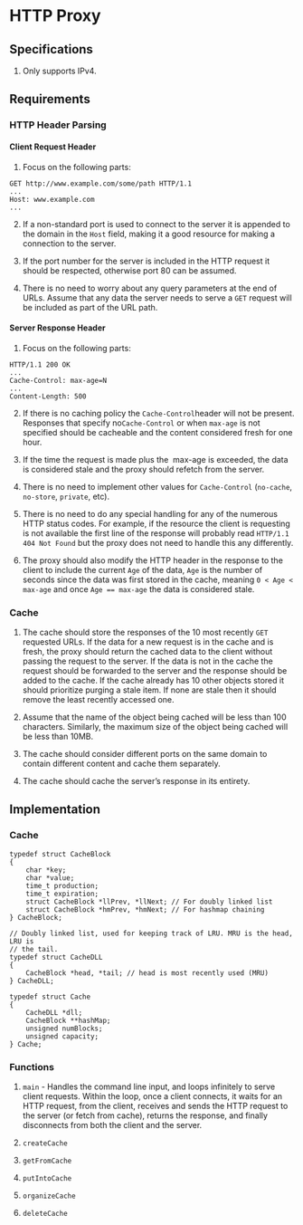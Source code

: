 # HTTP Proxy

## Specifications

1. Only supports IPv4.

## Requirements

### HTTP Header Parsing

#### Client Request Header

1. Focus on the following parts:
```
GET http://www.example.com/some/path HTTP/1.1
...
Host: www.example.com
...
```

2. If a non-standard port is used to connect to the server it is appended
to the domain in the ​`Host` field, making it a good resource for making a
connection to the server.

3. If the port number for the server is included in the HTTP request it
should be respected, otherwise port 80 can be assumed.

4. There is no need to worry about any query parameters at the end of URLs. 
Assume that any data the server needs to serve a `GET` request will be included 
as part of the URL path.

#### Server Response Header

1. Focus on the following parts:
```
HTTP/1.1 200 OK
...
Cache-Control: max-age=N
...
Content-Length: 500
```

2. If there is no caching policy the `Cache-Control`​ header will not be present.
Responses that specify no ​`Cache-Control`​ or when `max-age`​ is not specified
should be cacheable and the content considered fresh for one hour.

3. If the time the request is made plus the ​ max-age​ is exceeded, the data is
considered stale and the proxy should refetch from the server.

4. There is no need to implement other values for `Cache-Control`​ (`no-cache`​,
​`no-store​`, ​`private​`, etc​).

5. There is no need to do any special handling for any of the numerous
HTTP status codes. For example, if the resource the client is requesting is not
available the first line of the response will probably read
`HTTP/1.1 404 Not Found`​ but the proxy does not need to handle this any
differently.

6. The proxy should also modify the HTTP header in the response to the client to
include the current ​`Age`​ of the data, `Age`​ is the number of seconds since the
data was first stored in the cache, meaning ​`0 < Age < max-age​` and once
`Age == max-age` ​the data is considered stale.

### Cache

1. The cache should store the responses of the 10 most recently `GET` requested
URLs. If the data for a new request is in the cache and is fresh, the proxy
should return the cached data to the client without passing the request to the
server. If the data is not in the cache the request should be forwarded to the
server and the response should be added to the cache. If the cache already has
10 other objects stored it should prioritize purging a stale item. If none are
stale then it should remove the least recently accessed one.

2. Assume that the name of the object being cached will be less than 100
characters. Similarly, the maximum size of the object being cached will be less
than 10MB.

3. The cache should consider different ports on the same domain to contain
different content and cache them separately.

4. The cache should cache the server’s response in its entirety.

## Implementation

### Cache

```
typedef struct CacheBlock
{
    char *key;
    char *value;
    time_t production;
    time_t expiration;
    struct CacheBlock *llPrev, *llNext; // For doubly linked list
    struct CacheBlock *hmPrev, *hmNext; // For hashmap chaining
} CacheBlock;

// Doubly linked list, used for keeping track of LRU. MRU is the head, LRU is
// the tail.
typedef struct CacheDLL
{
    CacheBlock *head, *tail; // head is most recently used (MRU)
} CacheDLL;

typedef struct Cache
{
    CacheDLL *dll;
    CacheBlock **hashMap;
    unsigned numBlocks;
    unsigned capacity;
} Cache;
```

### Functions

1. `main` - Handles the command line input, and loops infinitely to serve client
requests. Within the loop, once a client connects, it waits for an HTTP request,
from the client, receives and sends the HTTP request to the server (or fetch 
from cache), returns the response, and finally disconnects from both the client
and the server.

2. `createCache`

3. `getFromCache`

4. `putIntoCache`

5. `organizeCache`

6. `deleteCache`